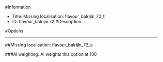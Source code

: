 #Information
 - Title: Missing localisation: flavour_balrijin_72_t
 - ID: flavour_balrijin.72
#Description

#Options

___
##Missing localisation: flavour_balrijin_72_a

###AI weighting:
AI weights this option at 100

